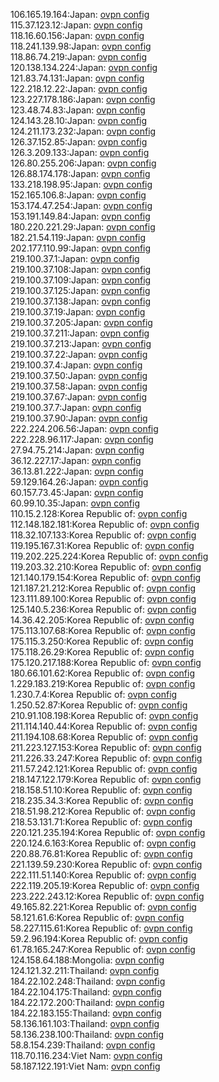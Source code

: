 106.165.19.164:Japan: [ovpn config](vpn/106_165_19_164.ovpn)  
115.37.123.12:Japan: [ovpn config](vpn/115_37_123_12.ovpn)  
118.16.60.156:Japan: [ovpn config](vpn/118_16_60_156.ovpn)  
118.241.139.98:Japan: [ovpn config](vpn/118_241_139_98.ovpn)  
118.86.74.219:Japan: [ovpn config](vpn/118_86_74_219.ovpn)  
120.138.134.224:Japan: [ovpn config](vpn/120_138_134_224.ovpn)  
121.83.74.131:Japan: [ovpn config](vpn/121_83_74_131.ovpn)  
122.218.12.22:Japan: [ovpn config](vpn/122_218_12_22.ovpn)  
123.227.178.186:Japan: [ovpn config](vpn/123_227_178_186.ovpn)  
123.48.74.83:Japan: [ovpn config](vpn/123_48_74_83.ovpn)  
124.143.28.10:Japan: [ovpn config](vpn/124_143_28_10.ovpn)  
124.211.173.232:Japan: [ovpn config](vpn/124_211_173_232.ovpn)  
126.37.152.85:Japan: [ovpn config](vpn/126_37_152_85.ovpn)  
126.3.209.133:Japan: [ovpn config](vpn/126_3_209_133.ovpn)  
126.80.255.206:Japan: [ovpn config](vpn/126_80_255_206.ovpn)  
126.88.174.178:Japan: [ovpn config](vpn/126_88_174_178.ovpn)  
133.218.198.95:Japan: [ovpn config](vpn/133_218_198_95.ovpn)  
152.165.106.8:Japan: [ovpn config](vpn/152_165_106_8.ovpn)  
153.174.47.254:Japan: [ovpn config](vpn/153_174_47_254.ovpn)  
153.191.149.84:Japan: [ovpn config](vpn/153_191_149_84.ovpn)  
180.220.221.29:Japan: [ovpn config](vpn/180_220_221_29.ovpn)  
182.21.54.119:Japan: [ovpn config](vpn/182_21_54_119.ovpn)  
202.177.110.99:Japan: [ovpn config](vpn/202_177_110_99.ovpn)  
219.100.37.1:Japan: [ovpn config](vpn/219_100_37_1.ovpn)  
219.100.37.108:Japan: [ovpn config](vpn/219_100_37_108.ovpn)  
219.100.37.109:Japan: [ovpn config](vpn/219_100_37_109.ovpn)  
219.100.37.125:Japan: [ovpn config](vpn/219_100_37_125.ovpn)  
219.100.37.138:Japan: [ovpn config](vpn/219_100_37_138.ovpn)  
219.100.37.19:Japan: [ovpn config](vpn/219_100_37_19.ovpn)  
219.100.37.205:Japan: [ovpn config](vpn/219_100_37_205.ovpn)  
219.100.37.211:Japan: [ovpn config](vpn/219_100_37_211.ovpn)  
219.100.37.213:Japan: [ovpn config](vpn/219_100_37_213.ovpn)  
219.100.37.22:Japan: [ovpn config](vpn/219_100_37_22.ovpn)  
219.100.37.4:Japan: [ovpn config](vpn/219_100_37_4.ovpn)  
219.100.37.50:Japan: [ovpn config](vpn/219_100_37_50.ovpn)  
219.100.37.58:Japan: [ovpn config](vpn/219_100_37_58.ovpn)  
219.100.37.67:Japan: [ovpn config](vpn/219_100_37_67.ovpn)  
219.100.37.7:Japan: [ovpn config](vpn/219_100_37_7.ovpn)  
219.100.37.90:Japan: [ovpn config](vpn/219_100_37_90.ovpn)  
222.224.206.56:Japan: [ovpn config](vpn/222_224_206_56.ovpn)  
222.228.96.117:Japan: [ovpn config](vpn/222_228_96_117.ovpn)  
27.94.75.214:Japan: [ovpn config](vpn/27_94_75_214.ovpn)  
36.12.227.17:Japan: [ovpn config](vpn/36_12_227_17.ovpn)  
36.13.81.222:Japan: [ovpn config](vpn/36_13_81_222.ovpn)  
59.129.164.26:Japan: [ovpn config](vpn/59_129_164_26.ovpn)  
60.157.73.45:Japan: [ovpn config](vpn/60_157_73_45.ovpn)  
60.99.10.35:Japan: [ovpn config](vpn/60_99_10_35.ovpn)  
110.15.2.128:Korea Republic of: [ovpn config](vpn/110_15_2_128.ovpn)  
112.148.182.181:Korea Republic of: [ovpn config](vpn/112_148_182_181.ovpn)  
118.32.107.133:Korea Republic of: [ovpn config](vpn/118_32_107_133.ovpn)  
119.195.167.31:Korea Republic of: [ovpn config](vpn/119_195_167_31.ovpn)  
119.202.225.224:Korea Republic of: [ovpn config](vpn/119_202_225_224.ovpn)  
119.203.32.210:Korea Republic of: [ovpn config](vpn/119_203_32_210.ovpn)  
121.140.179.154:Korea Republic of: [ovpn config](vpn/121_140_179_154.ovpn)  
121.187.21.212:Korea Republic of: [ovpn config](vpn/121_187_21_212.ovpn)  
123.111.89.100:Korea Republic of: [ovpn config](vpn/123_111_89_100.ovpn)  
125.140.5.236:Korea Republic of: [ovpn config](vpn/125_140_5_236.ovpn)  
14.36.42.205:Korea Republic of: [ovpn config](vpn/14_36_42_205.ovpn)  
175.113.107.68:Korea Republic of: [ovpn config](vpn/175_113_107_68.ovpn)  
175.115.3.250:Korea Republic of: [ovpn config](vpn/175_115_3_250.ovpn)  
175.118.26.29:Korea Republic of: [ovpn config](vpn/175_118_26_29.ovpn)  
175.120.217.188:Korea Republic of: [ovpn config](vpn/175_120_217_188.ovpn)  
180.66.101.62:Korea Republic of: [ovpn config](vpn/180_66_101_62.ovpn)  
1.229.183.219:Korea Republic of: [ovpn config](vpn/1_229_183_219.ovpn)  
1.230.7.4:Korea Republic of: [ovpn config](vpn/1_230_7_4.ovpn)  
1.250.52.87:Korea Republic of: [ovpn config](vpn/1_250_52_87.ovpn)  
210.91.108.198:Korea Republic of: [ovpn config](vpn/210_91_108_198.ovpn)  
211.114.140.44:Korea Republic of: [ovpn config](vpn/211_114_140_44.ovpn)  
211.194.108.68:Korea Republic of: [ovpn config](vpn/211_194_108_68.ovpn)  
211.223.127.153:Korea Republic of: [ovpn config](vpn/211_223_127_153.ovpn)  
211.226.33.247:Korea Republic of: [ovpn config](vpn/211_226_33_247.ovpn)  
211.57.242.121:Korea Republic of: [ovpn config](vpn/211_57_242_121.ovpn)  
218.147.122.179:Korea Republic of: [ovpn config](vpn/218_147_122_179.ovpn)  
218.158.51.10:Korea Republic of: [ovpn config](vpn/218_158_51_10.ovpn)  
218.235.34.3:Korea Republic of: [ovpn config](vpn/218_235_34_3.ovpn)  
218.51.98.212:Korea Republic of: [ovpn config](vpn/218_51_98_212.ovpn)  
218.53.131.71:Korea Republic of: [ovpn config](vpn/218_53_131_71.ovpn)  
220.121.235.194:Korea Republic of: [ovpn config](vpn/220_121_235_194.ovpn)  
220.124.6.163:Korea Republic of: [ovpn config](vpn/220_124_6_163.ovpn)  
220.88.76.81:Korea Republic of: [ovpn config](vpn/220_88_76_81.ovpn)  
221.139.59.230:Korea Republic of: [ovpn config](vpn/221_139_59_230.ovpn)  
222.111.51.140:Korea Republic of: [ovpn config](vpn/222_111_51_140.ovpn)  
222.119.205.19:Korea Republic of: [ovpn config](vpn/222_119_205_19.ovpn)  
223.222.243.12:Korea Republic of: [ovpn config](vpn/223_222_243_12.ovpn)  
49.165.82.221:Korea Republic of: [ovpn config](vpn/49_165_82_221.ovpn)  
58.121.61.6:Korea Republic of: [ovpn config](vpn/58_121_61_6.ovpn)  
58.227.115.61:Korea Republic of: [ovpn config](vpn/58_227_115_61.ovpn)  
59.2.96.194:Korea Republic of: [ovpn config](vpn/59_2_96_194.ovpn)  
61.78.165.247:Korea Republic of: [ovpn config](vpn/61_78_165_247.ovpn)  
124.158.64.188:Mongolia: [ovpn config](vpn/124_158_64_188.ovpn)  
124.121.32.211:Thailand: [ovpn config](vpn/124_121_32_211.ovpn)  
184.22.102.248:Thailand: [ovpn config](vpn/184_22_102_248.ovpn)  
184.22.104.175:Thailand: [ovpn config](vpn/184_22_104_175.ovpn)  
184.22.172.200:Thailand: [ovpn config](vpn/184_22_172_200.ovpn)  
184.22.183.155:Thailand: [ovpn config](vpn/184_22_183_155.ovpn)  
58.136.161.103:Thailand: [ovpn config](vpn/58_136_161_103.ovpn)  
58.136.238.100:Thailand: [ovpn config](vpn/58_136_238_100.ovpn)  
58.8.154.239:Thailand: [ovpn config](vpn/58_8_154_239.ovpn)  
118.70.116.234:Viet Nam: [ovpn config](vpn/118_70_116_234.ovpn)  
58.187.122.191:Viet Nam: [ovpn config](vpn/58_187_122_191.ovpn)  
